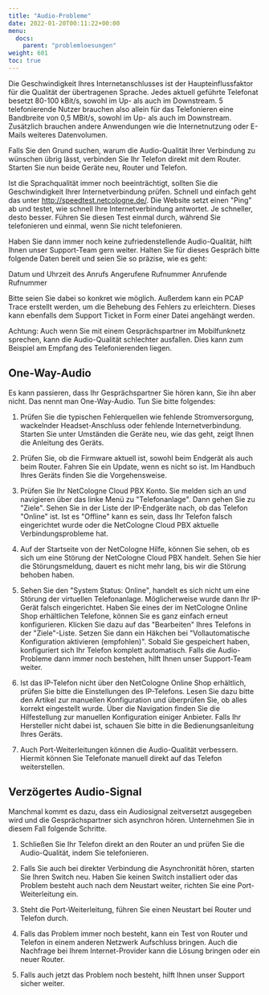 ```yaml
---
title: "Audio-Probleme"
date: 2022-01-20T00:11:22+00:00
menu:
  docs:
    parent: "problemloesungen"
weight: 601
toc: true
---
```


Die Geschwindigkeit Ihres Internetanschlusses ist der Haupteinflussfaktor für die Qualität der übertragenen Sprache. Jedes aktuell geführte Telefonat besetzt 80-100 kBit/s, sowohl im Up- als auch im Downstream. 5 telefonierende Nutzer brauchen also allein für das Telefonieren eine Bandbreite von 0,5 MBit/s, sowohl im Up- als auch im Downstream. Zusätzlich brauchen andere Anwendungen wie die Internetnutzung oder E-Mails weiteres Datenvolumen.

Falls Sie den Grund suchen, warum die Audio-Qualität Ihrer Verbindung zu wünschen übrig lässt, verbinden Sie Ihr Telefon direkt mit dem Router. Starten Sie nun beide Geräte neu, Router und Telefon. 

Ist die Sprachqualität immer noch beeinträchtigt, sollten Sie die Geschwindigkeit Ihrer Internetverbindung prüfen. Schnell und einfach geht das unter http://speedtest.netcologne.de/. Die Website setzt einen "Ping" ab und testet, wie schnell Ihre Internetverbindung antwortet. Je schneller, desto besser. Führen Sie diesen Test einmal durch, während Sie telefonieren und einmal, wenn Sie nicht telefonieren.

Haben Sie dann immer noch keine zufriedenstellende Audio-Qualität, hilft Ihnen unser Support-Team gern weiter. Halten Sie für dieses Gespräch bitte folgende Daten bereit und seien Sie so präzise, wie es geht:

Datum und Uhrzeit des Anrufs
Angerufene Rufnummer
Anrufende Rufnummer

Bitte seien Sie dabei so konkret wie möglich. Außerdem kann ein PCAP Trace erstellt werden, um die Behebung des Fehlers zu erleichtern. Dieses kann ebenfalls dem Support Ticket in Form einer Datei angehängt werden.

Achtung: Auch wenn Sie mit einem Gesprächspartner im Mobilfunknetz sprechen, kann die Audio-Qualität schlechter ausfallen. Dies kann zum Beispiel am Empfang des Telefonierenden liegen.

## One-Way-Audio

Es kann passieren, dass Ihr Gesprächspartner Sie hören kann, Sie ihn aber nicht. Das nennt man One-Way-Audio. Tun Sie bitte folgendes:

1. Prüfen Sie die typischen Fehlerquellen wie fehlende Stromversorgung, wackelnder Headset-Anschluss oder fehlende Internetverbindung. Starten Sie unter Umständen die Geräte neu, wie das geht, zeigt Ihnen die Anleitung des Geräts. 

2. Prüfen Sie, ob die Firmware aktuell ist, sowohl beim Endgerät als auch beim Router. Fahren Sie ein Update, wenn es nicht so ist. Im Handbuch Ihres Geräts finden Sie die Vorgehensweise.

3. Prüfen Sie Ihr NetCologne Cloud PBX Konto. Sie melden sich an und navigieren über das linke Menü zu "Telefonanlage". Dann gehen Sie zu "Ziele". Sehen Sie in der Liste der IP-Endgeräte nach, ob das Telefon "Online" ist. Ist es "Offline" kann es sein, dass Ihr Telefon falsch eingerichtet wurde oder die NetCologne Cloud PBX aktuelle Verbindungsprobleme hat. 

4. Auf der Startseite von der NetCologne Hilfe, können Sie sehen, ob es sich um eine Störung der NetCologne Cloud PBX handelt. Sehen Sie hier die Störungsmeldung, dauert es nicht mehr lang, bis wir die Störung behoben haben.  

5. Sehen Sie den "System Status: Online", handelt es sich nicht um eine Störung der virtuellen Telefonanlage. Möglicherweise wurde dann Ihr IP-Gerät falsch eingerichtet. Haben Sie eines der im NetCologne Online Shop erhältlichen Telefone, können Sie es ganz einfach erneut konfigurieren. Klicken Sie dazu auf das "Bearbeiten" Ihres Telefons in der "Ziele"-Liste. Setzen Sie dann ein Häkchen bei "Vollautomatische Konfiguration aktivieren (empfohlen)". Sobald Sie gespeichert haben, konfiguriert sich Ihr Telefon komplett automatisch. Falls die Audio-Probleme dann immer noch bestehen, hilft Ihnen unser Support-Team weiter.

6. Ist das IP-Telefon nicht über den NetCologne Online Shop erhältlich, prüfen Sie bitte die Einstellungen des IP-Telefons. Lesen Sie dazu bitte den Artikel zur manuellen Konfiguration und überprüfen Sie, ob alles korrekt eingestellt wurde. Über die Navigation finden Sie die Hilfestellung zur manuellen Konfiguration einiger Anbieter. Falls Ihr Hersteller nicht dabei ist, schauen Sie bitte in die Bedienungsanleitung Ihres Geräts. 

7. Auch Port-Weiterleitungen können die Audio-Qualität verbessern. Hiermit können Sie Telefonate manuell direkt auf das Telefon weiterstellen. 

## Verzögertes Audio-Signal

Manchmal kommt es dazu, dass ein Audiosignal zeitversetzt ausgegeben wird und die Gesprächspartner sich asynchron hören. Unternehmen Sie in diesem Fall folgende Schritte.

1. Schließen Sie Ihr Telefon direkt an den Router an und prüfen Sie die Audio-Qualität, indem Sie telefonieren. 

2. Falls Sie auch bei direkter Verbindung die Asynchronität hören, starten Sie Ihren Switch neu. Haben Sie keinen Switch installiert oder das Problem besteht auch nach dem Neustart weiter, richten Sie eine Port-Weiterleitung ein.

3. Steht die Port-Weiterleitung, führen Sie einen Neustart bei Router und Telefon durch. 

4. Falls das Problem immer noch besteht, kann ein Test von Router und Telefon in einem anderen Netzwerk Aufschluss bringen. Auch die Nachfrage bei Ihrem Internet-Provider kann die Lösung bringen oder ein neuer Router. 

5. Falls auch jetzt das Problem noch besteht, hilft Ihnen unser Support sicher weiter. 